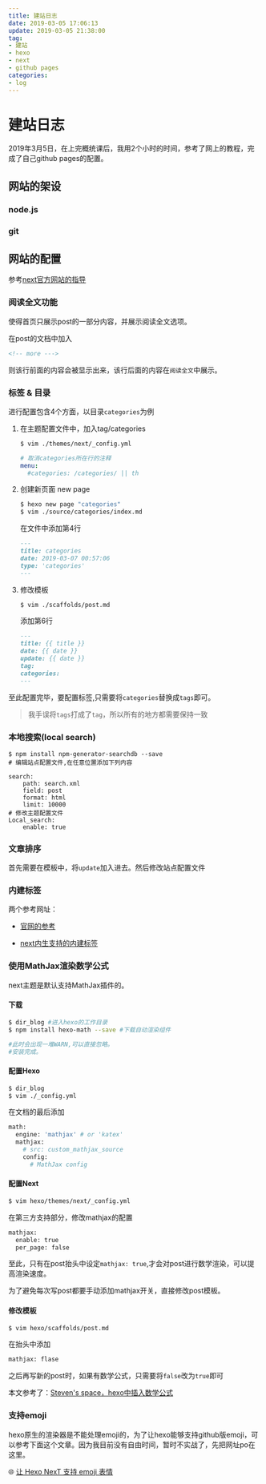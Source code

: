```yaml
---
title: 建站日志
date: 2019-03-05 17:06:13
update: 2019-03-05 21:38:00
tag:
- 建站
- hexo
- next
- github pages
categories:
- log
---
```


# 建站日志

2019年3月5日，在上完概统课后，我用2个小时的时间，参考了网上的教程，完成了自己github pages的配置。

<!-- more -->

## 网站的架设

### node.js

### git

## 网站的配置
参考[next官方网站的指导](https://theme-next.iissnan.com/getting-started.html)

### 阅读全文功能

使得首页只展示post的一部分内容，并展示阅读全文选项。

在post的文档中加入

```markdown
<!-- more --->
```

则该行前面的内容会被显示出来，该行后面的内容在`阅读全文`中展示。

### 标签 & 目录

进行配置包含4个方面，以目录`categories`为例

1. 在主题配置文件中，加入tag/categories

   ```bash
   $ vim ./themes/next/_config.yml 
   ```

   ```yaml
   # 取消categories所在行的注释
   menu:
     #categories: /categories/ || th
   ```

2. 创建新页面 new page

   ```bash
   $ hexo new page "categories"
   $ vim ./source/categories/index.md
   ```

   在文件中添加第4行

   ```markdown
   ---
   title: categories
   date: 2019-03-07 00:57:06
   type: 'categories'
   ---
   ```

3. 修改模板

   ```bash
   $ vim ./scaffolds/post.md
   ```

   添加第6行

   ```markdown
   ---
   title: {{ title }}
   date: {{ date }}
   update: {{ date }}
   tag:
   categories:
   ---
   ```

至此配置完毕，要配置标签,只需要将`categories`替换成`tags`即可。

> 我手误将`tags`打成了`tag`，所以所有的地方都需要保持一致


### 本地搜索(local search)

```
$ npm install npm-generator-searchdb --save
# 编辑站点配置文件,在任意位置添加下列内容

search:
	path: search.xml
	field: post
	format: html
	limit: 10000
# 修改主题配置文件
Local_search:
	enable: true

```

### 文章排序

首先需要在模板中，将`update`加入进去。然后修改站点配置文件



### 内建标签

两个参考网址：

- [官网的参考](https://hexo.io/zh-cn/docs/tag-plugins.html)

- [next内生支持的内建标签](https://theme-next.iissnan.com/tag-plugins.html)

### 使用MathJax渲染数学公式

next主题是默认支持MathJax插件的。

#### 下载

```bash
$ dir_blog #进入hexo的工作目录
$ npm install hexo-math --save #下载自动渲染组件

#此时会出现一堆WARN,可以直接忽略。
#安装完成。
```

#### 配置Hexo

```bash
$ dir_blog
$ vim ./_config.yml
```

在文档的最后添加

```bash
math:
  engine: 'mathjax' # or 'katex'
  mathjax:
    # src: custom_mathjax_source
    config:
      # MathJax config
```

#### 配置Next

```bash
$ vim hexo/themes/next/_config.yml
```

在第三方支持部分，修改mathjax的配置

```bash
mathjax:
  enable: true
  per_page: false
```

至此，只有在post抬头中设定`mathjax: true`,才会对post进行数学渲染，可以提高渲染速度。

为了避免每次写post都要手动添加mathjax开关，直接修改post模板。

#### 修改模板

```bash
$ vim hexo/scaffolds/post.md
```

在抬头中添加

```bash
mathjax: flase
```

之后再写新的post时，如果有数学公式，只需要将`false`改为`true`即可

本文参考了：[Steven's space，hexo中插入数学公式](http://stevenshi.me/2017/06/26/hexo-insert-formula/)

### 支持emoji

hexo原生的渲染器是不能处理emoji的，为了让hexo能够支持github版emoji，可以参考下面这个文章。因为我目前没有自由时间，暂时不实战了，先把网址po在这里。

:globe_with_meridians: [让 Hexo NexT 支持 emoji 表情](https://novnan.github.io/Hexo/emojis-for-hexo-next/)